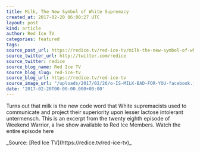 ```yaml
---
title: Milk, The New Symbol of White Supremacy
created_at: 2017-02-20 06:00:27 UTC
layout: post
kind: article
author: Red Ice TV
categories: featured
tags: 
source_post_url: https://redice.tv/red-ice-tv/milk-the-new-symbol-of-white-supremacy
source_twitter_url: http://twitter.com/redice
source_twitter: redice
source_blog_name: Red Ice TV
source_blog_slug: red-ice-tv
source_blog_url: https://redice.tv/red-ice-tv
source_image_url: "/uploads/2017/02/26/o-IS-MILK-BAD-FOR-YOU-facebook.jpg"
date: '2017-02-20T00:00:00.000+00:00'
---
```

Turns out that milk is the new code word that White supremacists used to communicate and project their superiority upon lesser lactose intolerant untermensch. This is an excerpt from the twenty eighth episode of Weekend Warrior, a live show available to Red Ice Members. Watch the entire episode here

<div class="">_Source: [Red Ice TV](https://redice.tv/red-ice-tv)_</div>